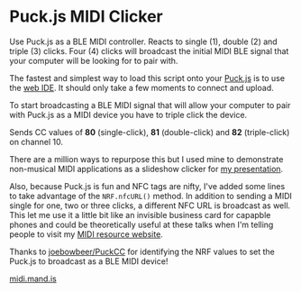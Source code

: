 # Puck.js MIDI Clicker
Use Puck.js as a BLE MIDI controller. Reacts to single (1), double (2) and triple (3) clicks. Four (4) clicks will broadcast the initial MIDI BLE signal that your computer will be looking for to pair with.

The fastest and simplest way to load this script onto your [Puck.js](https://www.puck-js.com/) is to use the [web IDE](https://www.espruino.com/Web+IDE). It should only take a few moments to connect and upload.

To start broadcasting a BLE MIDI signal that will allow your computer to pair with Puck.js as a MIDI device you have to triple click the device.

Sends CC values of **80** (single-click), **81** (double-click) and **82** (triple-click) on channel 10.

There are a million ways to repurpose this but I used mine to demonstrate non-musical MIDI applications as a slideshow clicker for [my presentation](https://speakerdeck.com/georgemandis). 

Also, because Puck.js is fun and NFC tags are nifty, I've added some lines to take advantage of the `NRF.nfcURL()` method. In addition to sending a MIDI single for one, two or three clicks, a different NFC URL is broadcast as well. This let me use it a little bit like an invisible business card for capapble phones and could be theoretically useful at these talks when I'm telling people to visit my [MIDI resource website](https://midi.mand.is).

Thanks to [joebowbeer/PuckCC](https://github.com/joebowbeer/PuckCC) for identifying the NRF values to set the Puck.js to broadcast as a BLE MIDI device!

[midi.mand.is](http://midi.mand.is)
